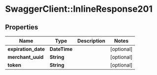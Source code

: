 # SwaggerClient::InlineResponse201

## Properties
Name | Type | Description | Notes
------------ | ------------- | ------------- | -------------
**expiration_date** | **DateTime** |  | [optional] 
**merchant_uuid** | **String** |  | [optional] 
**token** | **String** |  | [optional] 

